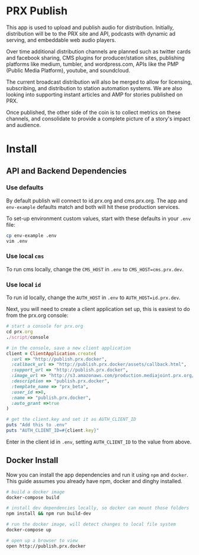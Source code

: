 # PRX Publish

This app is used to upload and publish audio for distribution.
Initially, distribution will be to the PRX site and API, podcasts with dynamic ad serving, and embeddable web audio players.

Over time additional distribution channels are planned such as twitter cards and facebook sharing, CMS plugins for producer/station sites, publishing platforms like medium, tumbler, and wordpress.com, APIs like the PMP (Public Media Platform), youtube, and soundcloud.

The current broadcast distribution will also be merged to allow for licensing, subscribing, and distribution to station automation systems. We are also looking into supporting instant articles and AMP for stories published on PRX.

Once published, the other side of the coin is to collect metrics on these channels, and consolidate to provide a complete picture of a story's impact and audience.

# Install

## API and Backend Dependencies

### Use defaults
By default publish will connect to id.prx.org and cms.prx.org.
The app and `env-example` defaults match and both will hit these production services.

To set-up environment custom values, start with these defaults in your `.env` file:
``` sh
cp env-example .env
vim .env
```

### Use local `cms`
To run cms locally, change the `CMS_HOST` in `.env` to `CMS_HOST=cms.prx.dev`.

###  Use local `id`
To run id locally, change the `AUTH_HOST` in `.env` to `AUTH_HOST=id.prx.dev`.

Next, you will need to create a client application set up, this is easiest to do from the prx.org console:
``` ruby
# start a console for prx.org
cd prx.org
./script/console

# in the console, save a new client application
client = ClientApplication.create(
  :url => "http://publish.prx.docker",
  :callback_url => "http://publish.prx.docker/assets/callback.html",
  :support_url => "http://publish.prx.docker",
  :image_url => "http://s3.amazonaws.com/production.mediajoint.prx.org/public/comatose_files/4625/prx-logo_large.png",
  :description => "publish.prx.docker",
  :template_name => "prx_beta",
  :user_id =>8,
  :name => "publish.prx.docker",
  :auto_grant =>true
)

# get the client.key and set it as AUTH_CLIENT_ID
puts "Add this to .env"
puts "AUTH_CLIENT_ID=#{client.key}"
```

Enter in the client id in `.env`, setting `AUTH_CLIENT_ID` to the value from above.

## Docker Install

Now you can install the app dependencies and run it using `npm` and `docker`.
This guide assumes you already have npm, docker and dinghy installed.
``` sh
# build a docker image
docker-compose build

# install dev dependencies locally, so docker can mount those folders
npm install && npm run build-dev

# run the docker image, will detect changes to local file system
docker-compose up

# open up a browser to view
open http://publish.prx.docker
```
